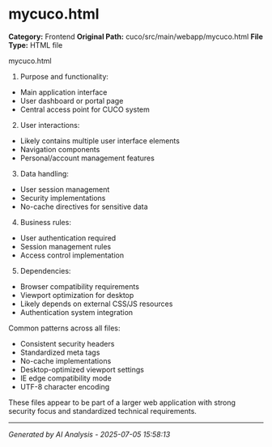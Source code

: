 # mycuco.html

**Category:** Frontend
**Original Path:** cuco/src/main/webapp/mycuco.html
**File Type:** HTML file

mycuco.html
1. Purpose and functionality:
- Main application interface
- User dashboard or portal page
- Central access point for CUCO system

2. User interactions:
- Likely contains multiple user interface elements
- Navigation components
- Personal/account management features

3. Data handling:
- User session management
- Security implementations
- No-cache directives for sensitive data

4. Business rules:
- User authentication required
- Session management rules
- Access control implementation

5. Dependencies:
- Browser compatibility requirements
- Viewport optimization for desktop
- Likely depends on external CSS/JS resources
- Authentication system integration

Common patterns across all files:
- Consistent security headers
- Standardized meta tags
- No-cache implementations
- Desktop-optimized viewport settings
- IE edge compatibility mode
- UTF-8 character encoding

These files appear to be part of a larger web application with strong security focus and standardized technical requirements.

---
*Generated by AI Analysis - 2025-07-05 15:58:13*
